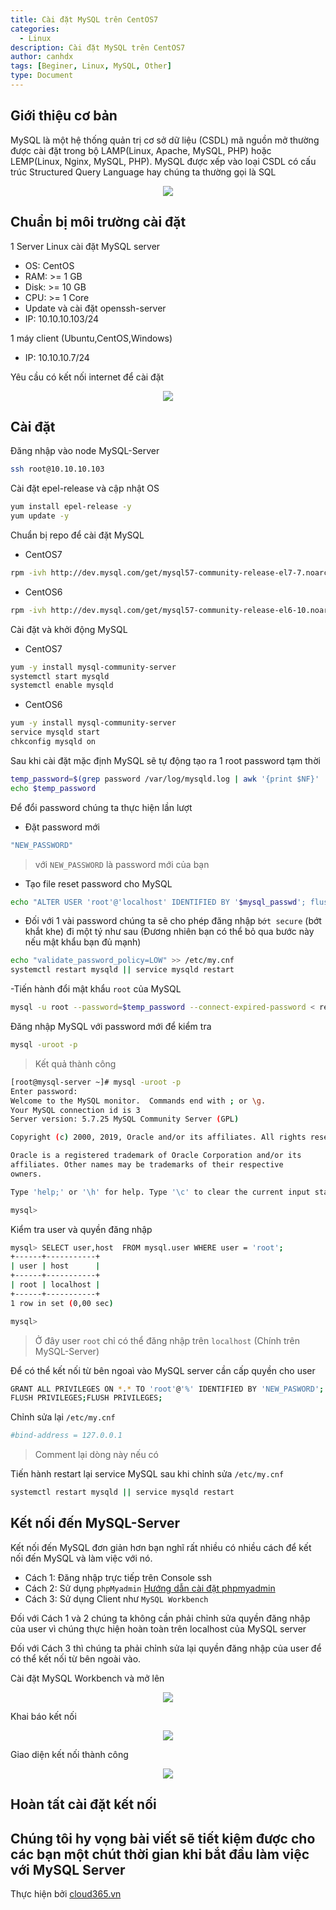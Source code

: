 ```yaml
---
title: Cài đặt MySQL trên CentOS7
categories:
  - Linux
description: Cài đặt MySQL trên CentOS7
author: canhdx
tags: [Beginer, Linux, MySQL, Other]
type: Document
---
```


## Giới thiệu cơ bản 

MySQL là một hệ thống quản trị cơ sở dữ liệu (CSDL) mã nguồn mở thường được cài đặt trong bộ LAMP(Linux, Apache, MySQL, PHP) hoặc LEMP(Linux, Nginx, MySQL, PHP). MySQL được xếp vào loại CSDL có cấu trúc Structured Query Language hay chúng ta thường gọi là SQL

<p align="center">
<img src="/images/img-mysql/mysql01.jpg">
</p>

## Chuẩn bị môi trường cài đặt 

1 Server Linux cài đặt MySQL server
- OS: CentOS
- RAM: >= 1 GB
- Disk: >= 10 GB
- CPU: >= 1 Core
- Update và cài đặt openssh-server
- IP: 10.10.10.103/24

1 máy client (Ubuntu,CentOS,Windows)
- IP: 10.10.10.7/24

Yêu cầu có kết nối internet để cài đặt 

<p align="center">
<img src="/images/img-mysql/mysql03.png">
</p>

## Cài đặt 

Đăng nhập vào node MySQL-Server 
```sh 
ssh root@10.10.10.103
```

Cài đặt epel-release và cập nhật OS
```sh 
yum install epel-release -y
yum update -y
```

Chuẩn bị repo để cài đặt MySQL

- CentOS7
```sh 
rpm -ivh http://dev.mysql.com/get/mysql57-community-release-el7-7.noarch.rpm 
```

- CentOS6
```sh 
rpm -ivh http://dev.mysql.com/get/mysql57-community-release-el6-10.noarch.rpm
```

Cài đặt và khởi động MySQL

- CentOS7
```sh 
yum -y install mysql-community-server 
systemctl start mysqld 
systemctl enable mysqld 
```

- CentOS6
```sh 
yum -y install mysql-community-server 
service mysqld start
chkconfig mysqld on
```

Sau khi cài đặt mặc định MySQL sẽ tự động tạo ra 1 root password tạm thời 
```sh 
temp_password=$(grep password /var/log/mysqld.log | awk '{print $NF}' | head -n1)
echo $temp_password
```

Để đổi password chúng ta thực hiện lần lượt 

- Đặt password mới 
```sh 
"NEW_PASSWORD"
```
> với `NEW_PASSWORD` là password mới của bạn

- Tạo file reset password cho MySQL
```sh 
echo "ALTER USER 'root'@'localhost' IDENTIFIED BY '$mysql_passwd'; flush privileges;" > reset_pass.sql
```

- Đối với 1 vài password chúng ta sẽ cho phép đăng nhập `bớt secure` (bớt khắt khe) đi một tý như sau (Đương nhiên bạn có thể bỏ qua bước này nếu mật khẩu bạn đủ mạnh)
```sh 
echo "validate_password_policy=LOW" >> /etc/my.cnf
systemctl restart mysqld || service mysqld restart
```

-Tiến hành đổi mật khẩu `root` của MySQL
```sh 
mysql -u root --password=$temp_password --connect-expired-password < reset_pass.sql
```

Đăng nhập MySQL với password mới để kiểm tra 
```sh 
mysql -uroot -p
```
> Kết quả thành công 
```sh 
[root@mysql-server ~]# mysql -uroot -p
Enter password: 
Welcome to the MySQL monitor.  Commands end with ; or \g.
Your MySQL connection id is 3
Server version: 5.7.25 MySQL Community Server (GPL)

Copyright (c) 2000, 2019, Oracle and/or its affiliates. All rights reserved.

Oracle is a registered trademark of Oracle Corporation and/or its
affiliates. Other names may be trademarks of their respective
owners.

Type 'help;' or '\h' for help. Type '\c' to clear the current input statement.

mysql> 
```

Kiểm tra user và quyền đăng nhập 
```sh 
mysql> SELECT user,host  FROM mysql.user WHERE user = 'root';
+------+-----------+
| user | host      |
+------+-----------+
| root | localhost |
+------+-----------+
1 row in set (0,00 sec)

mysql> 
```
> Ở đây user `root` chỉ có thể đăng nhập trên `localhost` (Chính trên MySQL-Server)

Để có thể kết nối từ bên ngoaì vào MySQL server cần cấp quyền cho user 
```sh 
GRANT ALL PRIVILEGES ON *.* TO 'root'@'%' IDENTIFIED BY 'NEW_PASWORD';
FLUSH PRIVILEGES;FLUSH PRIVILEGES;
```

Chỉnh sửa lại `/etc/my.cnf` 
```sh 
#bind-address = 127.0.0.1 
```
> Comment lại dòng này nếu có

Tiến hành restart lại service MySQL sau khi chỉnh sửa `/etc/my.cnf`
```sh 
systemctl restart mysqld || service mysqld restart
```

## Kết nối đến MySQL-Server

Kết nối đến MySQL đơn giản hơn bạn nghĩ rất nhiều có nhiều cách để kết nối đến MySQL và làm việc với nó. 

- Cách 1: Đăng nhập trực tiếp trên Console ssh 
- Cách 2: Sử dụng `phpMyadmin` <a href="https://cloud365.vn/" target="_blank">Hướng dẫn cài đặt phpmyadmin</a>
- Cách 3: Sử dụng Client như `MySQL Workbench`

Đối với Cách 1 và 2 chúng ta không cần phải chỉnh sửa quyền đăng nhập của user vì chúng thực hiện hoàn toàn trên localhost của MySQL server 

Đối với Cách 3 thì chúng ta phải chỉnh sửa lại quyền đăng nhập của user để có thể kết nối từ bên ngoài vào.

Cài đặt MySQL Workbench và mở lên 
<p align="center">
<img src="/images/img-mysql/mysql04.png">
</p>

Khai báo kết nối 
<p align="center">
<img src="/images/img-mysql/mysql05.png">
</p>

Giao diện kết nối thành công 
<p align="center">
<img src="/images/img-mysql/mysql07.png">
</p>

## Hoàn tất cài đặt kết nối
Chúng tôi hy vọng bài viết sẽ tiết kiệm được cho các bạn một chút thời gian khi bắt đầu làm việc với MySQL Server
---

Thực hiện bởi <a href="https://cloud365.vn/" target="_blank">cloud365.vn</a>

